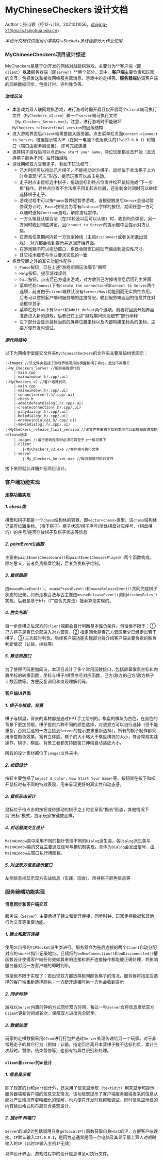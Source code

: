 # MyChineseCheckers 设计文档

Author：张诗颖（经12-计18，2021011056，shiying-21@mails.tsinghua.edu.cn）

 *本设计文档仅供程设小学期Qt+Socket+多线程部分大作业使用*



### MyChineseCheckers项目设计综述

MyCheckers是基于Qt开发的网络对战跳棋游戏，主要分为**客户端（即`client`）**以及**服务器端（即`server`）**两个部分。其中，**客户端**主要负责和玩家的交互，包括发送和接收网络服务器消息、游戏中的走棋等。**服务器端**协调客户端的网络数据同步，包括计时、评判胜负等。

##### 游戏玩法

+ 本游戏为双人联网跳棋游戏，进行游戏时需开启且仅开启两个`client`端可执行文件（`MyCheckers_v2.exe`）和一个`server`端可执行文件（`My_Checkers_Server.exe`）。注意，进行游戏时不能破坏`MyCheckers_release+final_version`的层级结构
+ 进入游戏界面后`client`端需要接入服务器。点击菜单栏页面`Connect->Connect to Server`，根据提示输入IP（在同一电脑下使用默认的`IP=127.0.0.1`）和端口（端口由服务器设置），即可完成连接
+ 选择棋子游戏后可以点击`Now start your Game`，两位玩家都点击开始（且选择棋子颜色不同）后开始游戏
+ 游戏期间双方交替走子，有如下玩法细节：
  + 己方时间可以拖动己方棋子，不能拖动对方棋子。鼠标位于合法棋子上方时会呈现“抓去”形态，提示玩家可以点击拖动。
  + 走子时点击鼠标选中棋子，拖动鼠标到终点位置并松开鼠标完成“下一步棋”操作。若终点位置不合法棋子回复起点位置，还有剩余时间时可以继续选择棋子走子。
  + 游戏过程中可以按`Pause`暂停键暂停游戏，该按键触发后`Server`会自动暂停双方计时，`Pause`按钮变为写有`Continue`字样的按钮，期间任意一方可以随时选择`Continue`游戏，解除游戏暂停。
  + 一方认输且认输合法（在20轮及以后可以认输）时，收到判负弹窗，另一方同时收到判胜弹窗，且`Connect to Server`的提示框中会提示对方认输。
  + 在游戏任意期间内若一方玩家掉线（主动`disconnect`或者关闭退出游戏），对方都会收到提示并返回开始界面。
  + 在游戏期间可以拖动窗口，棋盘会随窗口拖动而缩放到适应性尺寸。
  + 其它技术细节与作业要求实现的一致
+ 棋盘界面之外的其它功能性配件：
  + `Pause`按钮，已在上述“游戏期间玩法细节”阐释
  + `Help`按钮，提示游戏规则
  + `Quit`按钮，点击后己方退出游戏，对方收到己方掉线信息后回到主界面
  + 菜单栏处`Connect`下有`Create the connection`和`Connect to Server`两个选项，前者由于`client`端默认没有`Server/Host`功能因而无实质性作用，后者可以控制客户端和服务端的连接情况，收到服务端返回的信息并在对话框中显示
  + 菜单栏处`Play`下有`Start`和`Admit defeat`两个选项，前者将回到开始界面准备进入新的游戏，后者已在上述“游戏期间玩法细节”部分阐释
  + 左下部分会显示鼠标当前的屏幕位置坐标以及内部构建坐标系的坐标，主要方便开发时调试。

##### 源代码结构

以下为网络学堂提交文件夹`MyChineseCheckers`的文件夹主要层级树状图示：

```
|-images //该文件夹包括了游戏界面所用的棋盘和棋子素材，此处不再展开
|-My_Checkers_Server //服务器端源代码
    |-main.cpp
    |-mainwindow(.h/.cpp/.ui)  
|-MyCheckers_v2 //客户端源代码
    |-main.cpp
    |-mainwindow(.h/.cpp/.ui)
    |-connectserver(.h/.cpp/.ui)
    |-chess.h
    |-admitdefeatdialog(.h/.cpp/.ui)
    |-createconnection(.h/.cpp/.ui)
    |-playdialog(.h/.cpp/.ui)
    |-helpdialog(.h/.cpp/.ui)
    |-enemywindialog(.h/.cpp/.ui)
    |-mewindialog(.h/.cpp/.ui)
|-MyCheckers_release_final_version //该文件夹单独下载到本地可以直接获取游戏的release版本
    |-images //运行游戏程序时必须将其至于上一级目录下
    |-client
        |-MyCheckers_v2.exe //客户端可执行文件
    |-server
        |-My_Checkers_Server.exe //服务器端可执行文件
```

接下来将就此详细介绍项目设计。





### 客户端功能实现

#### 走棋功能实现

##### 1. chess类

棋盘和棋子都是一个`chess`结构体的容器，即`vector<chess>`类型。该`chess`结构体记录有位置坐标、（待下棋子）棋子状态/棋子序号/所处棋盘对应序号，（棋盘棋坑）的序号/是否存放棋子及棋子状态等信息

##### 2. paintEvent()函数

主要由`paintEventChessboard()`和`paintEventChessesPlayed()`两个函数构成。顾名思义，前者负责棋盘绘制，后者负责棋子绘制。

##### 3. 鼠标跟踪

由`mouseMoveEvent()`， `mousePressEvent()`和`mouseReleaseEvent()`共同完成棋子状态的记录。判断走棋合法与否主要由`mouseReleaseEvent()`调用`disobeyRules()`实现。后者是基于`bfs`（广度优先算法）搜索算法实现的。

##### 4. 胜负判断

每一步走棋之后双方的`client`端都会自行判断基本胜负条件，包括但不限于：① 己方棋子是否已全部进入对方营区，② 指定回合是否己方营区至少已经走出若干棋子，③ 三次超时判负。后续客户端功能实现部分将介绍客户端主要负责的胜负判断情况（认输，掉线等）

##### 5. 算法和接口

为了使得代码更加简洁，本项目设计了多个常用函数接口，包括屏幕像素坐标和内置坐标的转换函数，坐标与棋子/棋盘序号对应函数，己方/敌方的己方/敌方棋子计数函数等。方便反复调用和直观理解代码。



#### 客户端UI界面

##### 1. 棋子与棋盘，背景

棋子与棋盘，背景的素材都是通过PPT手工绘制的。棋盘的棋坑为白色，在黑色的背景下更加显眼。棋子提供六种不同的颜色选择，对战双方可以自行选择（但不能重复，否则后选的一方会接到`Server`的提示要求重新选择）。所有的棋子制作都采用渐变颜色效果，富有立体感。棋子的大小略大于棋盘棋坑的大小，符合常规实践操作。棋子、棋盘、背景三者都支持随窗口伸缩自动适应大小。

所有的设计素材都位于`images`文件夹中。

##### 2. 按钮设计

按钮主要包括了`Select A Color`，`Now Start Your Game!`等。按钮皆在按下和松开鼠标时有不同的特效表现，用来呈现更好的真实性和动态感。

##### 3. 鼠标形态设计

鼠标位于待点击的按钮或待挪动的棋子之上时会呈现“抓去”形态，其他情况下为“光标”模式，提示玩家按键或走棋。

##### 4. 对话框类交互设计

`MainWindow`类中采用不同的指针管理不同的`Dialog`派生类。各`Dialog`派生类与`MainWindow`类的交互主要通过信号与槽机制实现。具体为`Dialog`会发出信号，由`MainWindow`主窗口执行槽函数。

##### 5. 对战双方信息提示窗口

左侧信息栏显示双方实战信息（实践、回合）、所持棋子颜色信息等





### 服务器端功能实现

#### 信息同步和客户端交互

服务端（`Server`）主要承担了建立和断开连接、同步时钟、玩家走棋数据和其他行为交互等重要功能。

##### 1. 建立和断开连接

使用`Qt`自带的`TCPSocket`派生类进行。服务器会为先后连接的两个`Client`自动分配对应的`socket`指针记录地址。且精细的`onNewConnection()`和`onDisconnected()`槽函数设计使得客户端任何突如其来的连接和断开连接操作都能被正确处理，并影响服务器对另一方客户端的即时判断。

包括但不限于实现了：若出现双方都选择相同颜色棋子的情况，服务器将指定后选择的客户端重新选择颜色；一方断开连接时另一方也会收到提示

##### 2. 同步时钟

游戏以`Server`内置时钟的方式同步双方时间，每过一秒`Server`会将信息发给双方`Client`更新时间或轮次，保障双方进度完全同步。

##### 3. 数据处理

玩家的走棋数据采用`QJson`进行打包并通过`Server`处理传递给另一个玩家。对于非常规走子的其它行为（例如：认输，指定回合离开本营棋子数不达标判负，累计三次超时，暂停，结束暂停等）也都有特异性识别和处理。



#### `client`和`server`的ui设计

##### 1. 信息显示框

除了规定的`ip`和`port`设计外，还采用了信息显示框（`textEdit`）用来显示和提示服务器端和客户端的信息交互情况。该功能既提示了客户端服务器端发来的信息从而对产生情况有更精细化的理解，也方便在开发时观察和调试。同时信息显示框的内容输出格式和布局符合美观设计。

##### 2. 提示IP和端口

`Server`的ui设计包括调用自身`getLocalIP()`函数获取自身`Host`的IP，方便客户端连接。`IP`默认输入`127.0.0.1`，是因为这通常是同一台电脑及其显示器上双人对战时输入的`IP`（此时`IP`输入主机`IP`无效）





具体设计界面、游戏过程中的设计信息详见可执行文件。
